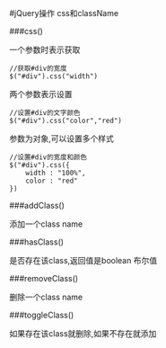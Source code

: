 #jQuery操作 css和className

###css()

一个参数时表示获取

	//获取#div的宽度
	$("#div").css("width")

两个参数表示设置

	//设置#div的文字颜色
	$("#div").css("color","red")

参数为对象,可以设置多个样式

	//设置#div的宽度和颜色
	$("#div").css({
		width : "100%",
		color : "red"
	})

###addClass()

添加一个class name

###hasClass()

是否存在该class,返回值是boolean 布尔值

###removeClass()

删除一个class name

###toggleClass()

如果存在该class就删除,如果不存在就添加
